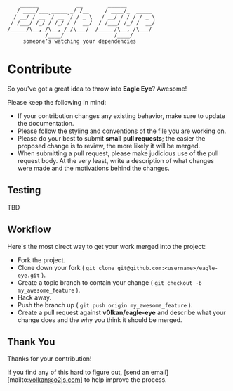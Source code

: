         ______            __        ______
       / ____/___ _____ _/ /__     / ____/_  _____
      / __/ / __ `/ __ `/ / _ \   / __/ / / / / _ \
     / /___/ /_/ / /_/ / /  __/  / /___/ /_/ /  __/
    /_____/\__,_/\__, /_/\___/  /_____/\__, /\___/
                /____/                /____/
         someone’s watching your dependencies

# Contribute

So you've got a great idea to throw into **Eagle Eye**? Awesome!

Please keep the following in mind:

* If your contribution changes any existing behavior, make sure to update the
documentation.
* Please follow the styling and conventions of the file you are working on.
* Please do your best to submit **small pull requests**; the easier the proposed
  change is to review, the more likely it will be merged.
* When submitting a pull request, please make judicious use of the pull request
  body. At the very least, write a description of what changes were made and
  the motivations behind the changes.

[conventions]: https://github.com/o2js/o2.conventions

## Testing

TBD

## Workflow

Here's the most direct way to get your work merged into the project:

* Fork the project.
* Clone down your fork ( `git clone git@github.com:<username>/eagle-eye.git` ).
* Create a topic branch to contain your change ( `git checkout -b my_awesome_feature` ).
* Hack away.
* Push the branch up ( `git push origin my_awesome_feature` ).
* Create a pull request against **v0lkan/eagle-eye** and describe what your change
  does and the why you think it should be merged.

## Thank You

Thanks for your contribution!

If you find any of this hard to figure out,
[send an email][mailto:volkan@o2js.com] to help improve the process.
